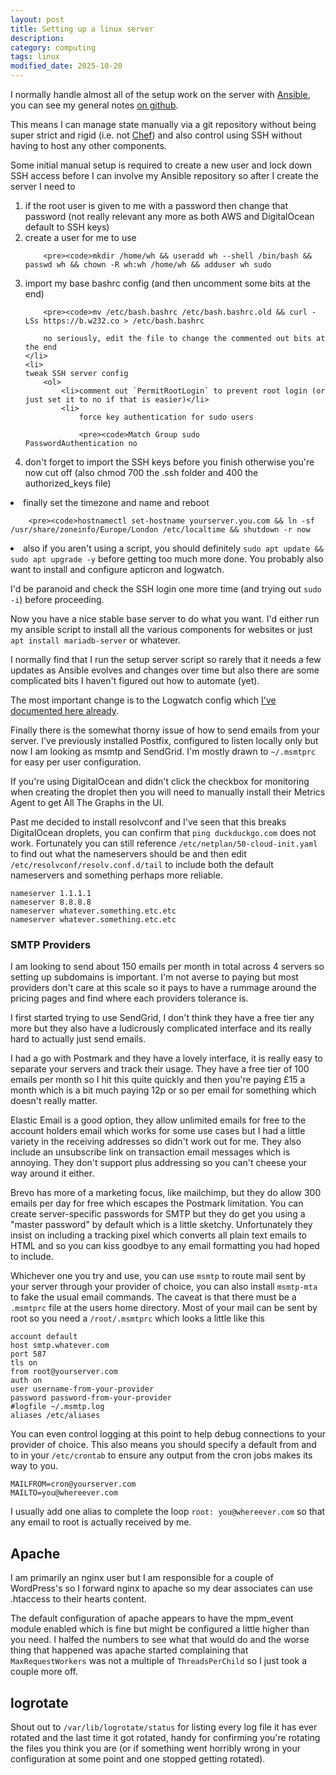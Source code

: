 ```yaml
---
layout: post
title: Setting up a linux server
description:
category: computing
tags: linux
modified_date: 2025-10-20
---
```


I normally handle almost all of the setup work on the server with [Ansible](https://www.ansible.com/), you can see my general notes [on github](https://github.com/willpower232/howiuseansibletomanageservers).

This means I can manage state manually via a git repository without being super strict and rigid (i.e. not [Chef](https://www.chef.io/)) and also control using SSH without having to host any other components.

Some initial manual setup is required to create a new user and lock down SSH access before I can involve my Ansible repository so after I create the server I need to

<ol>
	<li>if the root user is given to me with a password then change that password (not really relevant any more as both AWS and DigitalOcean default to SSH keys)</li>
	<li>
		create a user for me to use

		<pre><code>mkdir /home/wh && useradd wh --shell /bin/bash && passwd wh && chown -R wh:wh /home/wh && adduser wh sudo
</code></pre>
	</li>
	<li>
		import my base bashrc config (and then uncomment some bits at the end)

		<pre><code>mv /etc/bash.bashrc /etc/bash.bashrc.old && curl -LSs https://b.w232.co > /etc/bash.bashrc
</code></pre>

		no seriously, edit the file to change the commented out bits at the end
	</li>
	<li>
	tweak SSH server config
		<ol>
			<li>comment out `PermitRootLogin` to prevent root login (or just set it to no if that is easier)</li>
			<li>
				force key authentication for sudo users

				<pre><code>Match Group sudo
	PasswordAuthentication no
</code></pre>
			</li>
			<li>don't forget to import the SSH keys before you finish otherwise you're now cut off (also chmod 700 the .ssh folder and 400 the authorized_keys file)</li>
		</ol>
	</li>
	<li>
		finally set the timezone and name and reboot

		<pre><code>hostnamectl set-hostname yourserver.you.com && ln -sf /usr/share/zoneinfo/Europe/London /etc/localtime && shutdown -r now
</code></pre>
	</li>
	<li>also if you aren't using a script, you should definitely `sudo apt update && sudo apt upgrade -y` before getting too much more done. You probably also want to install and configure apticron and logwatch.</li>
</ol>

I'd be paranoid and check the SSH login one more time (and trying out `sudo -i`) before proceeding.

Now you have a nice stable base server to do what you want. I'd either run my ansible script to install all the various components for websites or just `apt install mariadb-server` or whatever.

I normally find that I run the setup server script so rarely that it needs a few updates as Ansible evolves and changes over time but also there are some complicated bits I haven't figured out how to automate (yet).

The most important change is to the Logwatch config which [I've documented here already](/computing/customising-logwatch.html).

Finally there is the somewhat thorny issue of how to send emails from your server. I've previously installed Postfix, configured to listen locally only but now I am looking as msmtp and SendGrid. I'm mostly drawn to `~/.msmtprc` for easy per user configuration.

If you're using DigitalOcean and didn't click the checkbox for monitoring when creating the droplet then you will need to manually install their Metrics Agent to get All The Graphs in the UI.

Past me decided to install resolvconf and I've seen that this breaks DigitalOcean droplets, you can confirm that `ping duckduckgo.com` does not work. Fortunately you can still reference `/etc/netplan/50-cloud-init.yaml` to find out what the nameservers should be and then edit `/etc/resolvconf/resolv.conf.d/tail` to include both the default nameservers and something perhaps more reliable.

<pre><code>nameserver 1.1.1.1
nameserver 8.8.8.8
nameserver whatever.something.etc.etc
nameserver whatever.something.etc.etc
</code></pre>

### SMTP Providers

I am looking to send about 150 emails per month in total across 4 servers so setting up subdomains is important. I'm not averse to paying but most providers don't care at this scale so it pays to have a rummage around the pricing pages and find where each providers tolerance is.

I first started trying to use SendGrid, I don't think they have a free tier any more but they also have a ludicrously complicated interface and its really hard to actually just send emails.

I had a go with Postmark and they have a lovely interface, it is really easy to separate your servers and track their usage. They have a free tier of 100 emails per month so I hit this quite quickly and then you're paying £15 a month which is a bit much paying 12p or so per email for something which doesn't really matter.

Elastic Email is a good option, they allow unlimited emails for free to the account holders email which works for some use cases but I had a little variety in the receiving addresses so didn't work out for me. They also include an unsubscribe link on transaction email messages which is annoying. They don't support plus addressing so you can't cheese your way around it either.

Brevo has more of a marketing focus, like mailchimp, but they do allow 300 emails per day for free which escapes the Postmark limitation. You can create server-specific passwords for SMTP but they do get you using a "master password" by default which is a little sketchy. Unfortunately they insist on including a tracking pixel which converts all plain text emails to HTML and so you can kiss goodbye to any email formatting you had hoped to include.

Whichever one you try and use, you can use `msmtp` to route mail sent by your server through your provider of choice, you can also install `msmtp-mta` to fake the usual email commands. The caveat is that there must be a `.msmtprc` file at the users home directory. Most of your mail can be sent by root so you need a `/root/.msmtprc` which looks a little like this

```
account default
host smtp.whatever.com
port 587
tls on
from root@yourserver.com
auth on
user username-from-your-provider
password password-from-your-provider
#logfile ~/.msmtp.log
aliases /etc/aliases
```

You can even control logging at this point to help debug connections to your provider of choice. This also means you should specify a default from and to in your `/etc/crontab` to ensure any output from the cron jobs makes its way to you.

```
MAILFROM=cron@yourserver.com
MAILTO=you@whereever.com
```

I usually add one alias to complete the loop `root: you@whereever.com` so that any email to root is actually received by me.

## Apache

I am primarily an nginx user but I am responsible for a couple of WordPress's so I forward nginx to apache so my dear associates can use .htaccess to their hearts content.

The default configuration of apache appears to have the mpm_event module enabled which is fine but might be configured a little higher than you need. I halfed the numbers to see what that would do and the worse thing that happened was apache started complaining that `MaxRequestWorkers` was not a multiple of `ThreadsPerChild` so I just took a couple more off.

## logrotate

Shout out to `/var/lib/logrotate/status` for listing every log file it has ever rotated and the last time it got rotated, handy for confirming you're rotating the files you think you are (or if something went horribly wrong in your configuration at some point and one stopped getting rotated).

